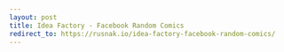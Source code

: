 ```yaml
---
layout: post
title: Idea Factory - Facebook Random Comics
redirect_to: https://rusnak.io/idea-factory-facebook-random-comics/
---
```

